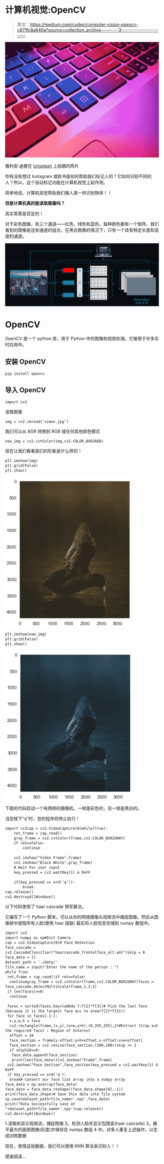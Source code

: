 # 计算机视觉:OpenCV

> 原文：<https://medium.com/codex/computer-vision-opencv-c871fc8a840a?source=collection_archive---------3----------------------->

![](img/9760365daef137a7044d3590c3b8e47e.png)

雅利安·迪曼在 [Unsplash](https://unsplash.com?utm_source=medium&utm_medium=referral) 上拍摄的照片

你有没有想过 Instagram 或脸书是如何帮助我们标记人的？它如何识别不同的人？所以，这个自动标记功能在计算机视觉上起作用。

简单地说，计算机视觉帮助我们像人类一样识别物体！！

**但是计算机真的能读取图像吗？**

其实答案是否定的！

对于彩色图像，有三个通道——红色、绿色和蓝色。每种颜色都有一个矩阵，我们看到的图像是这些通道的组合。在黑白图像的情况下，只有一个具有特定长度和高度的通道。

![](img/07123dc51a6ac9c73df80e1fbd0b3c54.png)

# OpenCV

OpenCV 是一个 python 库，用于 Python 中的图像和视频处理。它被用于许多实时应用中。

## 安装 OpenCV

```
pip install opencv
```

## **导入 OpenCV**

```
import cv2
```

读取图像

```
img = cv2.imread(‘simon.jpg’)
```

我们可以从 BGR 转换到 RGB 或任何其他颜色模式

```
new_img = cv2.cvtColor(img,cv2.COLOR_BGR2RGB)
```

现在让我们看看我们的形象是什么样的！

```
plt.imshow(img)
plt.grid(False)
plt.show()
```

![](img/4296964720dc8838d6b2c238c487061f.png)

```
plt.imshow(new_img)
plt.grid(False)
plt.show()
```

![](img/4906f4584a5100e1f999b3ee445ac49d.png)

下面的代码启动一个有两帧的摄像机，一帧是彩色的，另一帧是黑白的。

当您按下“q”时，您的程序将停止执行！

```
import cv2cap = cv2.VideoCapture(0)while(True):
    ret,frame = cap.read()
    gray_frame = cv2.cvtColor(frame,cv2.COLOR_BGR2GRAY)
    if ret==False:
        continue

    cv2.imshow("Video Frame",frame)
    cv2.imshow("Black White",gray_frame)
    # Wait For user input
    key_pressed = cv2.waitKey(1) & 0xFF

    if(key_pressed == ord('q')):
        break
cap.release()
cv2.destroyAllWindows()
```

以下代码使用了 haar cascade 预写算法。

它编写了一个 Python 脚本，可以从你的网络摄像头视频流中捕捉图像。然后从图像帧中提取所有人脸(使用 haar 级联)
最后将人脸信息存储到 numpy 数组中。

```
import cv2
import numpy as np#Init Camera
cap = cv2.VideoCapture(0)# Face Detection
face_cascade = cv2.CascadeClassifier("haarcascade_frontalface_alt.xml")skip = 0
face_data = []
dataset_path = './data/'
file_name = input("Enter the name of the person : ")
while True:
 ret,frame = cap.read()if ret==False:
  continuegray_frame = cv2.cvtColor(frame,cv2.COLOR_BGR2GRAY)faces = face_cascade.detectMultiScale(frame,1.3,5)
 if len(faces)==0:
  continue

 faces = sorted(faces,key=lambda f:f[2]*f[3])# Pick the last face (because it is the largest face acc to area(f[2]*f[3]))
 for face in faces[-1:]:
  x,y,w,h = face
  cv2.rectangle(frame,(x,y),(x+w,y+h),(0,255,255),2)#Extract (Crop out the required face) : Region of Interest
  offset = 10
  face_section = frame[y-offset:y+h+offset,x-offset:x+w+offset]
  face_section = cv2.resize(face_section,(100,100))skip += 1
  if skip%10==0:
   face_data.append(face_section)
   print(len(face_data))cv2.imshow("Frame",frame)
 cv2.imshow("Face Section",face_section)key_pressed = cv2.waitKey(1) & 0xFF
 if key_pressed == ord('q'):
  break# Convert our face list array into a numpy array
face_data = np.asarray(face_data)
face_data = face_data.reshape((face_data.shape[0],-1))
print(face_data.shape)# Save this data into file system
np.save(dataset_path+file_name+'.npy',face_data)
print("Data Successfully save at "+dataset_path+file_name+'.npy')cap.release()
cv2.destroyAllWindows()
```

1.读取和显示视频流，捕捉图像
2。检测人脸并显示包围盒(haar cascade)
3。展平最大的面部图像(灰度)并保存在 numpy 数组
4 中。对多人重复上述操作，以生成训练数据

现在，使用这些数据，我们可以使用 KNN 算法来识别人！！

感谢阅读…